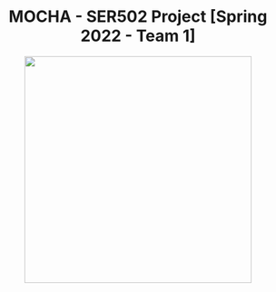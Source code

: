 <h1 align="center">MOCHA - SER502 Project [Spring 2022 - Team 1]</h1>
<p align="center">
<img 
    width="400"
    src="https://user-images.githubusercontent.com/89811541/166184819-89a5b1f3-6ed6-4c60-99cc-ad63a4c431bf.png"
  >
</p>
